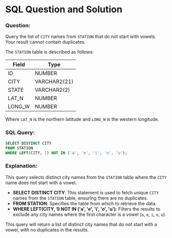 
# SQL Question and Solution

### Question:
Query the list of `CITY` names from `STATION` that do not start with vowels. Your result cannot contain duplicates.

The `STATION` table is described as follows:

| Field  | Type          |
|--------|---------------|
| ID     | NUMBER        |
| CITY   | VARCHAR2(21)  |
| STATE  | VARCHAR2(2)   |
| LAT_N  | NUMBER        |
| LONG_W | NUMBER        |

Where `LAT_N` is the northern latitude and `LONG_W` is the western longitude.

### SQL Query:
```sql
SELECT DISTINCT CITY 
FROM STATION
WHERE LEFT(CITY, 1) NOT IN ('a', 'e', 'i', 'o', 'u');
```

### Explanation:
This query selects distinct city names from the `STATION` table where the `CITY` name does not start with a vowel.

- **SELECT DISTINCT CITY**: This statement is used to fetch unique `CITY` names from the `STATION` table, ensuring there are no duplicates.
- **FROM STATION**: Specifies the table from which to retrieve the data.
- **WHERE LEFT(CITY, 1) NOT IN ('a', 'e', 'i', 'o', 'u')**: Filters the results to exclude any city names where the first character is a vowel (`a`, `e`, `i`, `o`, `u`).

This query will return a list of distinct city names that do not start with a vowel, with no duplicates in the results.
